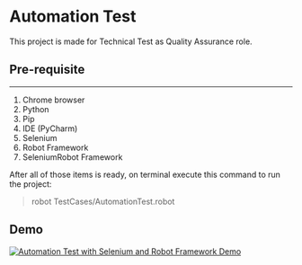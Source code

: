 # Automation Test

This project is made for Technical Test as Quality Assurance role.

## Pre-requisite
---
1. Chrome browser
2. Python
3. Pip
4. IDE (PyCharm)
5. Selenium
6. Robot Framework
7. SeleniumRobot Framework

After all of those items is ready, on terminal execute this command to run the project:

[//]: # (`robot TestCases/AutomationTest.robot`)
> robot TestCases/AutomationTest.robot

## Demo
[![Automation Test with Selenium and Robot Framework Demo](https://img.youtube.com/vi/https://www.youtube.com/watch?v=NVP_mRwlqx8)](https://www.youtube.com/watch?v=NVP_mRwlqx8)